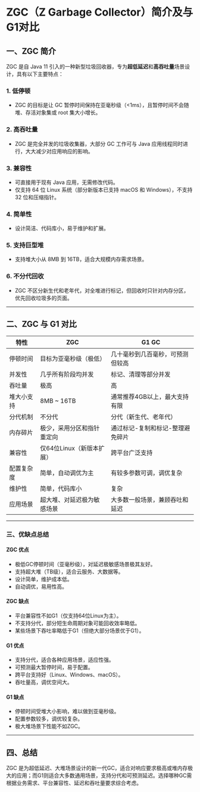 # ZGC（Z Garbage Collector）简介及与G1对比

## 一、ZGC 简介

ZGC 是自 Java 11 引入的一种新型垃圾回收器，专为**超低延迟**和**高吞吐量**场景设计，具有以下主要特点：

### 1. 低停顿
- ZGC 的目标是让 GC 暂停时间保持在亚毫秒级（<1ms），且暂停时间不会随堆、存活对象集或 root 集大小增长。

### 2. 高吞吐量
- ZGC 是完全并发的垃圾收集器，大部分 GC 工作可与 Java 应用线程同时进行，大大减少对应用响应的影响。

### 3. 兼容性
- 可直接用于现有 Java 应用，无需修改代码。
- 仅支持 64 位 Linux 系统（部分新版本已支持 macOS 和 Windows），不支持 32 位和压缩指针。

### 4. 简单性
- 设计简洁、代码库小，易于维护和扩展。

### 5. 支持巨型堆
- 支持堆大小从 8MB 到 16TB，适合大规模内存需求场景。

### 6. 不分代回收
- ZGC 不区分新生代和老年代，对全堆进行标记，但回收时只针对内存分区，优先回收垃圾多的页面。

---

## 二、ZGC 与 G1 对比

| 特性       | ZGC                        | G1 GC                            |
| ---------- | -------------------------- | -------------------------------- |
| 停顿时间   | 目标为亚毫秒级（极低）     | 几十毫秒到几百毫秒，可预测但较高 |
| 并发性     | 几乎所有阶段均并发         | 标记、清理等部分并发             |
| 吞吐量     | 极高                       | 高                               |
| 堆大小支持 | 8MB ~ 16TB                 | 通常推荐4GB以上，最大支持有限    |
| 分代机制   | 不分代                     | 分代（新生代、老年代）           |
| 内存碎片   | 极少，采用分区和指针重定向 | 通过标记-复制和标记-整理避免碎片 |
| 兼容性     | 仅64位Linux（新版本扩展）  | 跨平台广泛支持                   |
| 配置复杂度 | 简单，自动调优为主         | 有较多参数可调，调优复杂         |
| 维护性     | 简单，代码库小             | 复杂                             |
| 应用场景   | 超大堆、对延迟极为敏感场景 | 大多数一般场景，兼顾吞吐和延迟   |

---

### 三、优缺点总结

#### ZGC 优点
- 极低GC停顿时间（亚毫秒级），对延迟极敏感场景极其友好。
- 支持超大堆（TB级），适合云服务、大数据等。
- 设计简单，维护成本低。
- 自动调优，易用性高。

#### ZGC 缺点
- 平台兼容性不如G1（仅支持64位Linux为主）。
- 不支持分代，部分短生命周期对象可能回收效率略低。
- 某些场景下吞吐率略低于G1（但绝大部分场景优于G1）。

#### G1 优点
- 支持分代，适合各种应用场景，适应性强。
- 可预测最大暂停时间，易于配置。
- 跨平台支持好（Linux、Windows、macOS）。
- 吞吐量高，调优空间大。

#### G1 缺点
- 停顿时间受堆大小影响，难以做到亚毫秒级。
- 配置参数较多，调优较复杂。
- 极大堆场景下性能不如ZGC。

---

## 四、总结

ZGC 是为超低延迟、大堆场景设计的新一代GC，适合对响应要求极高或堆内存极大的应用；而G1则适合大多数通用场景，支持分代和可预测延迟。选择哪种GC需根据业务需求、平台兼容性、延迟和吞吐量要求综合考虑。